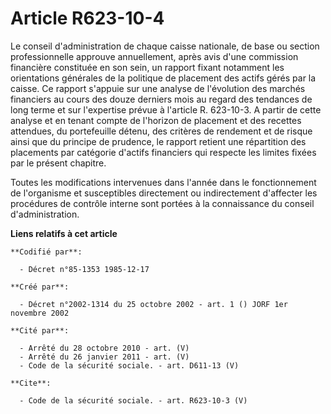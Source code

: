 # Article R623-10-4

Le conseil d'administration de chaque caisse nationale, de base ou section professionnelle approuve annuellement, après avis
d'une commission financière constituée en son sein, un rapport fixant notamment les orientations générales de la politique de
placement des actifs gérés par la caisse. Ce rapport s'appuie sur une analyse de l'évolution des marchés financiers au cours
des douze derniers mois au regard des tendances de long terme et sur l'expertise prévue à l'article R. 623-10-3. A partir de
cette analyse et en tenant compte de l'horizon de placement et des recettes attendues, du portefeuille détenu, des critères
de rendement et de risque ainsi que du principe de prudence, le rapport retient une répartition des placements par catégorie
d'actifs financiers qui respecte les limites fixées par le présent chapitre.

Toutes les modifications intervenues dans l'année dans le fonctionnement de l'organisme et susceptibles directement ou
indirectement d'affecter les procédures de contrôle interne sont portées à la connaissance du conseil d'administration.

**Liens relatifs à cet article**

	**Codifié par**:

	  - Décret n°85-1353 1985-12-17

	**Créé par**:

	  - Décret n°2002-1314 du 25 octobre 2002 - art. 1 () JORF 1er novembre 2002

	**Cité par**:

	  - Arrêté du 28 octobre 2010 - art. (V)
	  - Arrêté du 26 janvier 2011 - art. (V)
	  - Code de la sécurité sociale. - art. D611-13 (V)

	**Cite**:

	  - Code de la sécurité sociale. - art. R623-10-3 (V)
